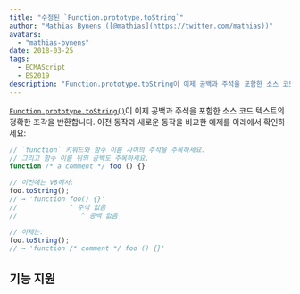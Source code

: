 ```yaml
---
title: "수정된 `Function.prototype.toString`"
author: "Mathias Bynens ([@mathias](https://twitter.com/mathias))"
avatars: 
  - "mathias-bynens"
date: 2018-03-25
tags: 
  - ECMAScript
  - ES2019
description: "Function.prototype.toString이 이제 공백과 주석을 포함한 소스 코드 텍스트의 정확한 조각을 반환합니다."
---
```

[`Function.prototype.toString()`](https://tc39.es/Function-prototype-toString-revision/)이 이제 공백과 주석을 포함한 소스 코드 텍스트의 정확한 조각을 반환합니다. 이전 동작과 새로운 동작을 비교한 예제를 아래에서 확인하세요:

<!--truncate-->
```js
// `function` 키워드와 함수 이름 사이의 주석을 주목하세요.
// 그리고 함수 이름 뒤의 공백도 주목하세요.
function /* a comment */ foo () {}

// 이전에는 V8에서:
foo.toString();
// → 'function foo() {}'
//             ^ 주석 없음
//                ^ 공백 없음

// 이제는:
foo.toString();
// → 'function /* comment */ foo () {}'
```

## 기능 지원

<feature-support chrome="66 /blog/v8-release-66#function-tostring"
                 firefox="yes"
                 safari="no"
                 nodejs="8"
                 babel="no"></feature-support>
